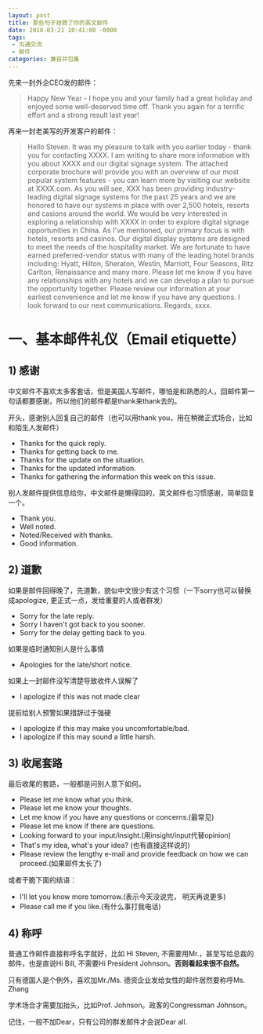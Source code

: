 ```yaml
---
layout: post
title: 那些句子拯救了你的英文邮件
date: 2018-03-21 10:41:00 -0000
tags:
 - 沟通交流
 - 邮件 
categories: 兼容并包集
---
```


先来一封外企CEO发的邮件：
> Happy New Year -  I hope you and your family had a great holiday and enjoyed some well-deserved time off. Thank you again for a terrific effort and a strong result last year!

再来一封老美写的开发客户的邮件：
> Hello Steven. It was my pleasure to talk with you earlier today - thank you for contacting XXXX. I am writing to share more information with you about XXXX and our digital signage system. The attached corporate brochure will provide you with an overview of our most popular system features - you can learn more by visiting our website at XXXX.com. As you will see, XXX has been providing industry-leading digital signage systems for the past 25 years and we are honored to have our systems in place with over 2,500 hotels, resorts and casions around the world. We would be very interested in exploring a relationship with XXXX in order to explore digital signage opportunities in China. As I've mentioned, our primary focus is with hotels, resorts and casinos. Our digital display systems are designed to meet the needs of the hospitality market. We are fortunate to have earned preferred-vendor status with many of the leading hotel brands including: Hyatt, Hilton, Sheraton, Westin, Marriott, Four Seasons, Ritz Carlton, Renaissance and many more. Please let me know if you have any relationships with any hotels and we can develop a plan to pursue the opportunity together. Please review our information at your earliest convenience and let me know if you have any questions. I look forward to our next communications. Regards, xxxx.

# 一、基本邮件礼仪（Email etiquette）

## 1) 感谢
中文邮件不喜欢太多客套话，但是美国人写邮件，哪怕是和熟悉的人，回邮件第一句话都要感谢，所以他们的邮件都是thank来thank去的。

开头，感谢别人回复自己的邮件（也可以用thank you，用在稍微正式场合，比如和陌生人发邮件）

- Thanks for the quick reply.
- Thanks for getting back to me.
- Thanks for the update on the situation.
- Thanks for the updated information.
- Thanks for gathering the information this week on this issue.

别人发邮件提供信息给你，中文邮件是懒得回的，英文邮件也习惯感谢，简单回复一个。
- Thank you.
- Well noted.
- Noted/Received with thanks.
- Good information.

## 2) 道歉
如果是邮件回得晚了，先道歉，貌似中文很少有这个习惯（一下sorry也可以替换成apologize, 更正式一点，发给重要的人或者群发）
- Sorry for the late reply.
- Sorry I haven't got back to you sooner.
- Sorry for the delay getting back to you.

如果是临时通知别人是什么事情
- Apologies for the late/short notice.

如果上一封邮件没写清楚导致收件人误解了
- I apologize if this was not made clear

提前给别人预警如果措辞过于强硬
- I apologize if this may make you uncomfortable/bad.
- I apologize if this may sound a little harsh.

## 3) 收尾套路
最后收尾的套路，一般都是问别人意下如何。
- Please let me know what you think.
- Please let me know your thoughts.
- Let me know if you have any questions or concerns.(最常见)
- Please let me know if there are questions.
- Looking forward to your input/insight.(用insight/input代替opinion) 
- That's my idea, what's your idea? (也有直接这样说的)
- Please review the lengthy e-mail and provide feedback on how we can proceed.(如果邮件太长了)

或者干脆下面的结语：
- I'll let you know more tomorrow.(表示今天没说完， 明天再说更多)
- Please call me if you like.(有什么事打我电话)

## 4) 称呼
普通工作邮件直接称呼名字就好，比如 Hi Steven, 不需要用Mr.，甚至写给总裁的邮件，也是直说Hi Bill, 不需要Hi President Johnson。**否则看起来很不自然。**

只有德国人是个例外，喜欢加Mr./Ms. 德资企业发给女性的邮件居然要称呼Ms. Zhang

学术场合才需要加抬头，比如Prof. Johnson。政客的Congressman Johnson。

记住，一般不加Dear，只有公司的群发邮件才会说Dear all.






